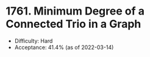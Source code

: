 # 1761. Minimum Degree of a Connected Trio in a Graph
- Difficulty: Hard
- Acceptance: 41.4% (as of 2022-03-14)
